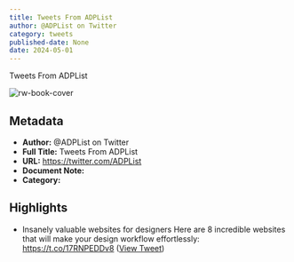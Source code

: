```yaml
---
title: Tweets From ADPList
author: @ADPList on Twitter
category: tweets
published-date: None
date: 2024-05-01
---
```

Tweets From ADPList

![rw-book-cover](https://pbs.twimg.com/profile_images/1574310080446537728/X9S5fDep.jpg)

## Metadata
- **Author:** @ADPList on Twitter
- **Full Title:** Tweets From ADPList
- **URL:** https://twitter.com/ADPList
- **Document Note:** 
- **Category:**

## Highlights
- Insanely valuable websites for designers
  Here are 8 incredible websites that will make your design workflow effortlessly: https://t.co/17RNPEDDv8 ([View Tweet](https://twitter.com/ADPList/status/1659348232588398594))
